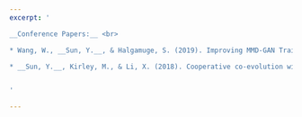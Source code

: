 ```yaml
---
excerpt: '

__Conference Papers:__ <br>

* Wang, W., __Sun, Y.__, & Halgamuge, S. (2019). Improving MMD-GAN Training with Repulsive Loss Function. To be presented at International Conference on Learning Representations (ICLR) 2019, New Orleans. [[PDF]](http://yuansuny.github.io/files/Cpaper_MMDGAN.pdf) [[BIB]](http://yuansuny.github.io/files/Cpaper_MMDGAN.txt) [[CODE]](https://github.com/richardwth/MMD-GAN) <br/>

* __Sun, Y.__, Kirley, M., & Li, X. (2018). Cooperative co-evolution with online optimizer selection for large-scale optimization. In Proceedings of the Genetic and Evolutionary Computation Conference, 1079-1086. ACM. [[PDF]](http://yuansuny.github.io/files/Cpaper_CCOS.pdf) [[BIB]](http://yuansuny.github.io/files/Cpaper_CCOS.txt) [[CODE]](https://bitbucket.org/yuans/ccos) <br/>


'

---
```

